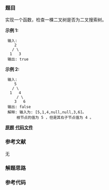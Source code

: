 ### 题目
实现一个函数，检查一棵二叉树是否为二叉搜索树。

 **示例 1:**

    
    
     输入:  
        2  
       / \  
      1   3  
     输出: true  
    

 **示例 2:**

    
    
     输入:  
        5  
       / \  
      1   4  
         / \  
        3   6  
     输出: false  
     解释: 输入为: [5,1,4,null,null,3,6]。  
         根节点的值为 5 ，但是其右子节点值为 4 。

 **[原题](https://leetcode-cn.com/problems/legal-binary-search-tree-lcci/)**    **[代码文件]()**


### 参考文献
无

### 解题思路




### 参考代码

```go


```




